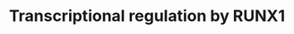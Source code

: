 ---
authors:
- ReactomeTeam
description: The RUNX1 (AML1) transcription factor is a master regulator of hematopoiesis
  (Ichikawa et al. 2004) that is frequently translocated in acute myeloid leukemia
  (AML), resulting in formation of fusion proteins with altered transactivation profiles
  (Lam and Zhang 2012, Ichikawa et al. 2013). In addition to RUNX1, its heterodimerization
  partner CBFB is also frequently mutated in AML (Shigesada et al. 2004, Mangan and
  Speck 2011).<br>The core domain of CBFB binds to the Runt domain of RUNX1, resulting
  in formation of the RUNX1:CBFB heterodimer. CBFB does not interact with DNA directly.
  The Runt domain of RUNX1 mediated both DNA binding and heterodimerization with CBFB
  (Tahirov et al. 2001), while RUNX1 regions that flank the Runt domain are involved
  in transactivation (reviewed in Zhang et al. 2003) and negative regulation (autoinhibition).
  CBFB facilitates RUNX1 binding to DNA by stabilizing Runt domain regions that interact
  with the major and minor grooves of the DNA (Tahirov et al. 2001, Backstrom et al.
  2002, Bartfeld et al. 2002). The transactivation domain of RUNX1 is located C-terminally
  to the Runt domain and is followed by the negative regulatory domain. Autoinhibiton
  of RUNX1 is relieved by interaction with CBFB (Kanno et al. 1998).<br>Transcriptional
  targets of the RUNX1:CBFB complex involve genes that regulate self-renewal of hematopoietic
  stem cells (HSCs) (Zhao et al. 2014), as well as commitment and differentiation
  of many hematopoietic progenitors, including myeloid (Friedman 2009) and megakaryocytic
  progenitors (Goldfarb 2009), regulatory T lymphocytes (Wong et al. 2011) and B lymphocytes
  (Boller and Grosschedl 2014).<br>RUNX1 binds to promoters of many genes involved
  in ribosomal biogenesis (Ribi) and is thought to stimulate their transcription.
  RUNX1 loss-of-function decreases ribosome biogenesis and translation in hematopoietic
  stem and progenitor cells (HSPCs). RUNX1 loss-of-function is therefore associated
  with a slow growth, but at the same time it results in reduced apoptosis and increases
  resistance of cells to genotoxic and endoplasmic reticulum stress, conferring an
  overall selective advantage to RUNX1 deficient HSPCs (Cai et al. 2015).<br>RUNX1
  is implicated as a tumor suppressor in breast cancer. RUNX1 forms a complex with
  the activated estrogen receptor alpha (ESR1) and regulates expression of estrogen-responsive
  genes (Chimge and Frenkel 2013).<br>RUNX1 is overexpressed in epithelial ovarian
  carcinoma where it may contribute to cell proliferation, migration and invasion
  (Keita et al. 2013).<br>RUNX1 may cooperate with TP53 in transcriptional activation
  of TP53 target genes upon DNA damage (Wu et al. 2013).<br>RUNX1 is needed for the
  maintenance of skeletal musculature (Wang et al. 2005).<br>During mouse embryonic
  development, Runx1 is expressed in most nociceptive sensory neurons, which are involved
  in the perception of pain. In adult mice, Runx1 is expressed only in nociceptive
  sensory neurons that express the Ret receptor and is involved in regulation of expression
  of genes encoding ion channels (sodium-gated, ATP-gated and hydrogen ion-gated)
  and receptors (thermal receptors, opioid receptor MOR and the Mrgpr class of G protein
  coupled receptors). Mice lacking Runx1 show defective perception of thermal and
  neuropathic pain (Chen CL et al. 2006). Runx1 is thought to activate the neuronal
  differentiation of nociceptive dorsal root ganglion cells during embryonal development
  possibly through repression of Hes1 expression (Kobayashi et al. 2012). In chick
  and mouse embryos, Runx1 expression is restricted to the dorso-medial domain of
  the dorsal root ganglion, to TrkA-positive cutaneous sensory neurons. Runx3 expression
  in chick and mouse embryos is restricted to ventro-lateral domain of the dorsal
  root ganglion, to TrkC-positive proprioceptive neurons (Chen AI et al. 2006, Kramer
  et al. 2006). RUNX1 mediated regulation of neuronally expressed genes will be annotated
  when mechanistic details become available.  View original pathway at [http://www.reactome.org/PathwayBrowser/#DIAGRAM=8878171
  Reactome].
last-edited: 2021-01-25
organisms:
- Homo sapiens
redirect_from:
- /index.php/Pathway:WP4105
- /instance/WP4105
schema-jsonld:
- '@context': https://schema.org/
  '@id': https://wikipathways.github.io/pathways/WP4105.html
  '@type': Dataset
  creator:
    '@type': Organization
    name: WikiPathways
  description: The RUNX1 (AML1) transcription factor is a master regulator of hematopoiesis
    (Ichikawa et al. 2004) that is frequently translocated in acute myeloid leukemia
    (AML), resulting in formation of fusion proteins with altered transactivation
    profiles (Lam and Zhang 2012, Ichikawa et al. 2013). In addition to RUNX1, its
    heterodimerization partner CBFB is also frequently mutated in AML (Shigesada et
    al. 2004, Mangan and Speck 2011).<br>The core domain of CBFB binds to the Runt
    domain of RUNX1, resulting in formation of the RUNX1:CBFB heterodimer. CBFB does
    not interact with DNA directly. The Runt domain of RUNX1 mediated both DNA binding
    and heterodimerization with CBFB (Tahirov et al. 2001), while RUNX1 regions that
    flank the Runt domain are involved in transactivation (reviewed in Zhang et al.
    2003) and negative regulation (autoinhibition). CBFB facilitates RUNX1 binding
    to DNA by stabilizing Runt domain regions that interact with the major and minor
    grooves of the DNA (Tahirov et al. 2001, Backstrom et al. 2002, Bartfeld et al.
    2002). The transactivation domain of RUNX1 is located C-terminally to the Runt
    domain and is followed by the negative regulatory domain. Autoinhibiton of RUNX1
    is relieved by interaction with CBFB (Kanno et al. 1998).<br>Transcriptional targets
    of the RUNX1:CBFB complex involve genes that regulate self-renewal of hematopoietic
    stem cells (HSCs) (Zhao et al. 2014), as well as commitment and differentiation
    of many hematopoietic progenitors, including myeloid (Friedman 2009) and megakaryocytic
    progenitors (Goldfarb 2009), regulatory T lymphocytes (Wong et al. 2011) and B
    lymphocytes (Boller and Grosschedl 2014).<br>RUNX1 binds to promoters of many
    genes involved in ribosomal biogenesis (Ribi) and is thought to stimulate their
    transcription. RUNX1 loss-of-function decreases ribosome biogenesis and translation
    in hematopoietic stem and progenitor cells (HSPCs). RUNX1 loss-of-function is
    therefore associated with a slow growth, but at the same time it results in reduced
    apoptosis and increases resistance of cells to genotoxic and endoplasmic reticulum
    stress, conferring an overall selective advantage to RUNX1 deficient HSPCs (Cai
    et al. 2015).<br>RUNX1 is implicated as a tumor suppressor in breast cancer. RUNX1
    forms a complex with the activated estrogen receptor alpha (ESR1) and regulates
    expression of estrogen-responsive genes (Chimge and Frenkel 2013).<br>RUNX1 is
    overexpressed in epithelial ovarian carcinoma where it may contribute to cell
    proliferation, migration and invasion (Keita et al. 2013).<br>RUNX1 may cooperate
    with TP53 in transcriptional activation of TP53 target genes upon DNA damage (Wu
    et al. 2013).<br>RUNX1 is needed for the maintenance of skeletal musculature (Wang
    et al. 2005).<br>During mouse embryonic development, Runx1 is expressed in most
    nociceptive sensory neurons, which are involved in the perception of pain. In
    adult mice, Runx1 is expressed only in nociceptive sensory neurons that express
    the Ret receptor and is involved in regulation of expression of genes encoding
    ion channels (sodium-gated, ATP-gated and hydrogen ion-gated) and receptors (thermal
    receptors, opioid receptor MOR and the Mrgpr class of G protein coupled receptors).
    Mice lacking Runx1 show defective perception of thermal and neuropathic pain (Chen
    CL et al. 2006). Runx1 is thought to activate the neuronal differentiation of
    nociceptive dorsal root ganglion cells during embryonal development possibly through
    repression of Hes1 expression (Kobayashi et al. 2012). In chick and mouse embryos,
    Runx1 expression is restricted to the dorso-medial domain of the dorsal root ganglion,
    to TrkA-positive cutaneous sensory neurons. Runx3 expression in chick and mouse
    embryos is restricted to ventro-lateral domain of the dorsal root ganglion, to
    TrkC-positive proprioceptive neurons (Chen AI et al. 2006, Kramer et al. 2006).
    RUNX1 mediated regulation of neuronally expressed genes will be annotated when
    mechanistic details become available.  View original pathway at [http://www.reactome.org/PathwayBrowser/#DIAGRAM=8878171
    Reactome].
  keywords:
  - 'PSMD3 '
  - RUNX1:CBFB
  - 'ITCH gene '
  - 'RING1 '
  - ADP
  - 'HIST1H2AD '
  - TP73 Tetramer
  - 'CSNK2A2 '
  - RUNX1:CBFB:LGALS3
  - 'CSNK2A1 '
  - 'H2AFX '
  - 'SMARCC1 '
  - L
  - 'SMARCD1 '
  - RUNX1:CBFB:OCLN gene
  - 'UBA52(1-76) '
  - 'PSMB2 '
  - gene
  - ATP
  - 'UBC(533-608) '
  - RUNX1:CBFB:GATA3-TAL1 core complex:MYB gene
  - control the
  - 'YAP1 '
  - 'FOXP3 '
  - 'HIST1H2AB '
  - RUNX1:CBFB:CREBBP
  - 'HIST2H2BE '
  - 'PHC2 '
  - SOCS3
  - 'PSMA5 '
  - complex
  - RUNX1 regulates
  - 'H2BFS '
  - RUNX1:CBFB:YAP1:ITCH
  - 'PSME2 '
  - RUNX1:CBFB:SWI/SNF
  - 'PSME4 '
  - RUNX1:CBFB:ESR1:estrogen
  - 'HIST1H3A '
  - PolyUb-TP73 tetramer
  - ELF2
  - 'RUNX1 '
  - 'SMARCD3 '
  - RUNX1:CBFB:SOCS4
  - 'H2AFZ '
  - RUNX1:CBFB:KMT2A:SPI1 gene:H3K4me3-Nucleosome
  - 'PSMD12 '
  - 'TJP1 gene '
  - 'OCLN gene '
  - 'UBC(305-380) '
  - regulatory T
  - 'ELF1 '
  - 'CLDN5 gene '
  - 'GATA2 '
  - 'Me3K5-HIST2H3A '
  - 'UBC(153-228) '
  - RUNX1:CBFB:LIFR gene
  - CTSK
  - 'UBB(77-152) '
  - 'CBX8 '
  - 'GATA1 '
  - 'SERPINB13 '
  - 'PSMD13 '
  - 'PSME3 '
  - 'RYBP '
  - 'YAF2 '
  - Cathepsin L
  - SPI1 gene:Nucleosome
  - SWI/SNF chromatin
  - 'PSMD7 '
  - 'PAX5 '
  - RUNX1:CBFB:ELF,ELF2,PAX5:BLK gene
  - differentiation and
  - 'MYB gene '
  - BLK gene
  - 'CCNH '
  - 'LIFR gene '
  - 'CBX6 '
  - 'UBC(1-76) '
  - RUNX1:CBFB:FOXP3
  - RUNX1:CBFB:ESR1:estrogen:AXIN1 gene
  - 'PSMD11 '
  - 'PSMB6 '
  - RUNX1:CBFB:CLDN5
  - RUNX1:CBFB:(PRC1.4,PRC1.5)
  - 'HIST1H2BD '
  - 'PolyUb-TP73 '
  - Regulation of RUNX1
  - p-Y407-YAP1
  - 'BMI1 '
  - 'CBX4 '
  - 'CSNK2B '
  - LGALS3
  - 'GATA3 '
  - RUNX1:CBFB:ESR1:estrogen:KCTD6 gene
  - 'ACTL6A '
  - 'UBC(77-152) '
  - 'PSMC1 '
  - 'HIST1H4 '
  - 'HIST1H2AC '
  - OCLN gene
  - 'AXIN1 gene '
  - PAX5
  - 'p-S249,S273,T276-RUNX1 '
  - CSF2
  - OCLN
  - 'IL3 gene '
  - 'SPI1 Gene '
  - TJP1 gene
  - RUNX1:CBFB:SERPINB13
  - LIFR gene
  - RUNX1:CBFB:KMT2A
  - ESR1:estrogen:AXIN1
  - RUNX1:CBFB:YAP1
  - 'CDK7 '
  - megakaryocyte
  - RUNX1:CBFB:GATA3-TAL1 core complex,MYB:RUNX1:CBFB:GATA3-TAL1 core complex
  - SPI1
  - 'TP73 '
  - 'RUNX2-P2 '
  - 'ARID1A '
  - 'Me3K5-HIST1H3A '
  - 'LGALS3 gene '
  - 'SMARCC2 '
  - Degradation of
  - RUNX1:CBFB:CREBBP:CSF2 gene
  - 'PSME1 '
  - RUNX1:CBFB:EP300
  - SOCS4 gene
  - BLK
  - CSF2 gene
  - PRKCB
  - RUNX1:CBFB:ELF1
  - regulation by RUNX2
  - GPAM gene
  - 'HIST2H2AC '
  - 'H2AFJ '
  - Expression and
  - KMT2A
  - 'HIST3H2BB '
  - 'PSMD1 '
  - IL3
  - 'ESTG '
  - MYB gene
  - RSPO3 gene
  - 'GPAM gene '
  - 'H2AFB1 '
  - 'SMARCA4 '
  - 'SCMH1-2 '
  - 'CTSK '
  - platelet function
  - GPAM(1-828)
  - 'SMARCA2 '
  - SERPINB13:cathepsin
  - remodelling complex
  - 'PSMF1 '
  - Activity
  - MYB
  - RUNX1:CBFB:SOCS3
  - Break Response
  - lymphocytes (Tregs)
  - RUNX1:CBFB:ELF1,RUNX1:CBFB:ELF2,RUNX1:CBFB:PAX5
  - 'TCF12 '
  - 'HIST1H2BB '
  - 'HIST1H2BM '
  - RUNX1:CBFB:ELF2
  - SERPINB13
  - p-Y407-YAP1:TP73
  - 'HIST1H2AJ '
  - 'ACTL6B '
  - 'HIST1H2BO '
  - 'PBRM1 '
  - 'PSMC3 '
  - 'PSMA6 '
  - 'UBB(153-228) '
  - DNA Double Strand
  - 'PSMB8 '
  - RUNX1:CBFB:ELF1:IL3
  - 'UBC(381-456) '
  - AdoHcy
  - 'SMARCB1 '
  - 'PSMA7 '
  - 'TAL1 '
  - ESR1:ESTG
  - 'PSMA4 '
  - 'SMARCE1 '
  - AdoMet
  - 'HIST1H2BJ '
  - SOCS3 Gene
  - RUNX1:CBFB:KMT2A:SPI1 gene:Nucleosome
  - 'MYB '
  - 'LDB1 '
  - 'SOCS3 Gene '
  - KCTD6 gene
  - 'HIST2H3A '
  - EP300
  - AXIN1
  - 'PSMB9 '
  - 'H3F3A '
  - 'CBFB '
  - 'CBX2 '
  - 'CTSL1(114-288) '
  - 'PSMD2 '
  - 'CREBBP '
  - 'p-Y407-YAP1 '
  - 'PSMB3 '
  - IL3 gene
  - RUNX2:CBFB:LGALS3
  - 'HIST1H2BA '
  - 'UBB(1-76) '
  - CTSK:SERPINB13
  - 'PSMD5 '
  - YAP1
  - 'ARID1B '
  - Ub
  - 'ELF2 '
  - ITCH gene
  - 'PSMC4 '
  - 'UBC(609-684) '
  - 'MNAT1 '
  - 'PSMD4 '
  - 'AUTS2 '
  - 'HIST2H2AA3 '
  - 'PSMA2 '
  - RUNX1:CBFB:PAX5
  - PRKCB gene
  - p-S249,S273,T276-RUNX1:CBFB:p-S,T-EP300
  - 'PSMD10 '
  - 'SHFM1 '
  - 'KMT2A '
  - ELF1
  - 'HIST1H2BK '
  - RUNX1:CBFB:ESR1:estrogen:GPAM gene
  - LGALS3 gene
  - 'KCTD6 gene '
  - 'PSMD6 '
  - p-S249,S273,T276-RUNX1:CBFB
  - CLDN5 gene
  - 'HIST1H2BL '
  - TAL1 core complex
  - RSPO3
  - 'HIST1H2BC '
  - genes involved in
  - RUNX1:CBFB:PRKCB
  - HIPK2
  - 'PCGF5 '
  - 'RPS27A(1-76) '
  - 'TCF3 '
  - 'PSMC6 '
  - tetramer
  - 26S proteasome
  - 'PSMB4 '
  - CLDN5
  - destruction complex
  - Transcriptional
  - 'EP300 '
  - 'HIST1H2BH '
  - RUNX1:CBFB:TJP1 gene
  - 'CSF2 gene '
  - TJP1
  - LIFR
  - 'PSMB5 '
  - RUNX1:CBFB:TAL1 core
  - 'PSMB7 '
  - 'PSMA1 '
  - beta-catenin by the
  - 'HIST1H2BN '
  - 'RNF2 '
  - 'BLK gene '
  - 'SOCS4 gene '
  - (PRC1.4,PRC1.5)
  - 'UBC(229-304) '
  - 'SMARCD2 '
  - 'p-S,T-EP300 '
  - 'PSMA8 '
  - 'LMO1 '
  - 'SERPINB13 gene '
  - RUNX1:CBFB:FOXP3:RSPO3 gene
  - CAK
  - development of
  - 'PHC3 '
  - 'RUNX2-P1 '
  - Signaling by NOTCH1
  - 'H2AFV '
  - 'RSPO3 gene '
  - CREBBP
  - p-S456-ABL1
  - 'PSMD14 '
  - 'ESR1 '
  - RUNX1 and FOXP3
  - SOCS4
  - 'Me3K5-H3F3A '
  - 'LMO2 '
  - 'ARID2 '
  - KCTD6
  - 'PSMD8 '
  - 'PSMB11 '
  - 'CTSL2 '
  - 'PRKCB gene '
  - 'PSMD9 '
  - 'UBC(457-532) '
  - 'PHC1 '
  - 'PSMB10 '
  - 'PSMC2 '
  - SERPINB13 gene
  - 'PSMC5 '
  - AXIN1 gene
  - 'PSMA3 '
  - ITCH
  - 'PSMB1 '
  license: CC0
  name: Transcriptional regulation by RUNX1
seo: CreativeWork
title: Transcriptional regulation by RUNX1
wpid: WP4105
---
